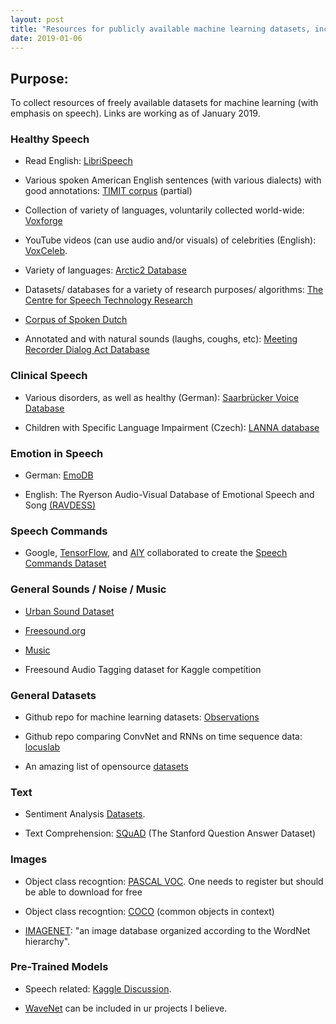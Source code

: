 ```yaml
---
layout: post
title: "Resources for publicly available machine learning datasets, including speech"
date: 2019-01-06
---
```



## Purpose:
To collect resources of freely available datasets for machine learning (with emphasis on speech). Links are working as of January 2019.

### Healthy Speech

* Read English: <a href="http://www.openslr.org/12">LibriSpeech</a>

* Various spoken American English sentences (with various dialects) with good annotations: <a href="">TIMIT corpus</a> (partial)

* Collection of variety of languages, voluntarily collected world-wide: <a href="http://voxforge.org/home/downloads">Voxforge</a>

* YouTube videos (can use audio and/or visuals) of celebrities (English): <a href="http://www.robots.ox.ac.uk/~vgg/data/voxceleb/">VoxCeleb</a>.

* Variety of languages: <a href="https://psi.engr.tamu.edu/l2-arctic-corpus/">Arctic2 Database</a>

* Datasets/ databases for a variety of research purposes/ algorithms: <a href="http://www.cstr.ed.ac.uk/downloads/">The Centre for Speech Technology Research</a>

* <a href="https://ivdnt.org/downloads/taalmaterialen/tstc-corpus-gesproken-nederlands">Corpus of Spoken Dutch</a>

* Annotated and with natural sounds (laughs, coughs, etc): <a href="http://www1.icsi.berkeley.edu/~ees/dadb/">Meeting Recorder Dialog Act Database</a>

### Clinical Speech

* Various disorders, as well as healthy (German): <a href="http://www.stimmdatenbank.coli.uni-saarland.de/index.php4#target">Saarbrücker Voice Database</a>

* Children with Specific Language Impairment (Czech): <a href="https://figshare.com/articles/New_draft_item/2360626">LANNA database</a>

### Emotion in Speech

* German: <a href="http://emodb.bilderbar.info/download/">EmoDB</a>

* English: The Ryerson Audio-Visual Database of Emotional Speech and Song <a href="https://zenodo.org/record/1188976">(RAVDESS)</a>

### Speech Commands

* Google, <a href="https://www.tensorflow.org/">TensorFlow</a>, and <a href="https://aiyprojects.withgoogle.com/">AIY</a> collaborated to create the <a href="https://ai.googleblog.com/2017/08/launching-speech-commands-dataset.html">Speech Commands Dataset</a>

### General Sounds / Noise / Music

* <a href="https://urbansounddataset.weebly.com/urbansound.html">Urban Sound Dataset</a>

* <a href="https://freesound.org/">Freesound.org</a>

* <a href="http://www-etud.iro.umontreal.ca/~boulanni/icml2012">Music</a> 

* <a herf="https://www.kaggle.com/c/freesound-audio-tagging">Freesound Audio Tagging</a> dataset for Kaggle competition

### General Datasets

* Github repo for machine learning datasets: <a href="https://github.com/edwardlib/observations">Observations</a>

* Github repo comparing ConvNet and RNNs on time sequence data: <a href="https://github.com/locuslab/TCN">locuslab</a>

* An amazing list of opensource <a href="https://deepmind.com/research/open-source/open-source-datasets/">datasets</a>

### Text

* Sentiment Analysis <a href="https://blog.cambridgespark.com/50-free-machine-learning-datasets-sentiment-analysis-b9388f79c124">Datasets</a>.

* Text Comprehension: <a href="https://rajpurkar.github.io/SQuAD-explorer/">SQuAD</a> (The Stanford Question Answer Dataset)

### Images

* Object class recogntion: <a href="http://host.robots.ox.ac.uk/pascal/VOC/">PASCAL VOC</a>. One needs to register but should be able to download for free 

* Object class recogntion: <a href="http://cocodataset.org/#download">COCO</a> (common objects in context)

* <a href="http://image-net.org/download">IMAGENET</a>: "an image database organized according to the WordNet hierarchy".

### Pre-Trained Models

* Speech related: <a href="https://www.kaggle.com/c/tensorflow-speech-recognition-challenge/discussion/43576">Kaggle Discussion</a>.

* <a href="https://deepmind.com/blog/wavenet-generative-model-raw-audio/">WaveNet</a> can be included in ur projects I believe.

